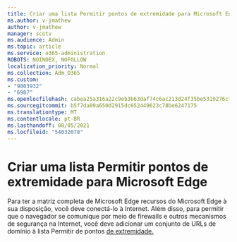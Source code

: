 ```yaml
---
title: Criar uma lista Permitir pontos de extremidade para Microsoft Edge
ms.author: v-jmathew
author: v-jmathew
manager: scotv
ms.audience: Admin
ms.topic: article
ms.service: o365-administration
ROBOTS: NOINDEX, NOFOLLOW
localization_priority: Normal
ms.collection: Adm_O365
ms.custom:
- "9003932"
- "6987"
ms.openlocfilehash: cabea25a316a22c9eb3b63daf74c6ac213d24f35be5319276cff641b1d9a27b9
ms.sourcegitcommit: b5f7da89a650d2915dc652449623c78be6247175
ms.translationtype: MT
ms.contentlocale: pt-BR
ms.lasthandoff: 08/05/2021
ms.locfileid: "54032078"
---
```

# <a name="create-an-allow-list-of-endpoints-for-microsoft-edge"></a>Criar uma lista Permitir pontos de extremidade para Microsoft Edge

Para ter a matriz completa de Microsoft Edge recursos do Microsoft Edge à sua disposição, você deve conectá-lo à Internet. Além disso, para permitir que o navegador se comunique por meio de firewalls e outros mecanismos de segurança na Internet, você deve adicionar um conjunto de URLs de domínio à lista Permitir de pontos [de extremidade.](https://go.microsoft.com/fwlink/?linkid=2135054)
